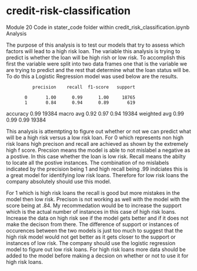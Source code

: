 # credit-risk-classification
Module 20
Code in stater_code folder within credit_risk_classification.ipynb
Analysis

The purpose of this analysis is to test our models that try to assess which factors will lead to a high risk loan. The variable this analysis is trying to predict is whether the loan will be high rish or low risk. To accomplish this first the variable were split into two data frames one that is the variable we are trying to predict and the rest that determine what the loan status will be. To do this a Logistic Regression model was used below are the results.

             
              precision    recall  f1-score   support

           0       1.00      0.99      1.00     18765
           1       0.84      0.94      0.89       619
   accuracy                           0.99     19384
   macro avg       0.92      0.97      0.94     19384
weighted avg       0.99      0.99      0.99     19384


 This analysis is attemtpting to figure out whether or not we can predict what will be a high risk versus a low risk loan. For 0 which represents non high risk loans high precison and recall are achieved as shown by the extremely high f score. Precsion means the model is able to not mislabel a negative as a postive. In this case whether the loan is low risk. Recall means the abilty to locate all the postive instances. The combination of no mislabels indicated by the precision being 1 and high recall being .99 indciates this is a great model for identifying low risk loans. Therefore for low risk loans the company absolutely should use this model.

For 1 which is high risk loans the recall is good but more mistakes in the model then low risk. Precison is not working as well with the model with the score being at .84. My recommedation would be to increase the support which is the actual number of instances in this case of high risk loans. Increase the data on high risk see if the model gets better and if it does not make the decison from there. The difference of support or instances of occurences between the two models is just too much to suggest that the high risk model would not get better as it gets closer to the support or instances of low risk. The company should use the logistic regression model to figure out low risk loans. For high risk loans more data should be added to the model before making a decsion on whether or not to use it for high risk loans.

